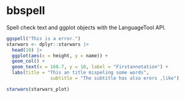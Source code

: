 bbspell
================

Spell check text and ggplot objects with the LanguageTool API.

``` r
ggspell("This is a error.")
starwars <- dplyr::starwars |>
  head(10) |>
  ggplot(aes(x = height, y = name)) +
  geom_col() +
  geom_text(x = 168.7, y = 10, label = "Firstannotation") +
  labs(title = "This an title mispeling some words",
                subtitle = "The subtitle has also erors ,like")

starwars(starwars_plot)
```
